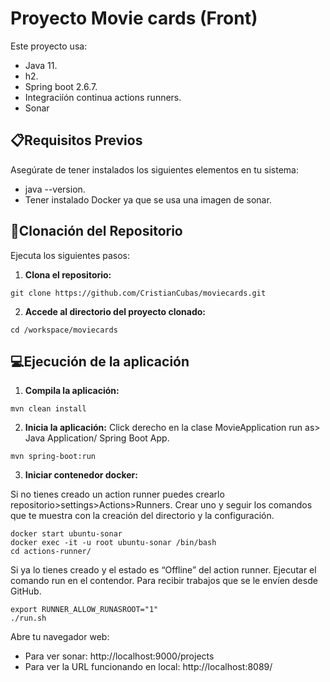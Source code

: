 # Proyecto Movie cards (Front)

Este proyecto usa:
- Java 11.
- h2.
- Spring boot 2.6.7.
- Integraciíón continua actions runners.
- Sonar

## 📋Requisitos Previos
Asegúrate de tener instalados los siguientes elementos en tu sistema:

- java --version.
- Tener instalado Docker ya que se usa una imagen de sonar.

## 🔧Clonación del Repositorio
Ejecuta los siguientes pasos:

1. **Clona el repositorio:**
```
git clone https://github.com/CristianCubas/moviecards.git
```
2. **Accede al directorio del proyecto clonado:**
```
cd /workspace/moviecards
```

## 💻Ejecución de la aplicación
1. **Compila la aplicación:**
```
mvn clean install
```
2. **Inicia la aplicación:**
Click derecho en la clase MovieApplication run as>  Java Application/ Spring Boot App.
```
mvn spring-boot:run
```
3. **Iniciar contenedor docker:**

Si no tienes creado un action runner puedes crearlo repositorio>settings>Actions>Runners. Crear uno y seguir los comandos que te muestra con la creación del directorio y la configuración.
```
docker start ubuntu-sonar
docker exec -it -u root ubuntu-sonar /bin/bash
cd actions-runner/
```

Si ya lo tienes creado y el estado es “Offline” del action runner. Ejecutar el comando run en el contendor.
Para recibir trabajos que se le envíen desde GitHub.
  
```
export RUNNER_ALLOW_RUNASROOT="1"
./run.sh
```
Abre tu navegador web: 
- Para ver sonar: http://localhost:9000/projects
- Para ver la URL funcionando en local: http://localhost:8089/
